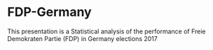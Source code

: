 # FDP-Germany

This presentation is a Statistical analysis of the performance of Freie Demokraten Partie (FDP) in Germany elections 2017
